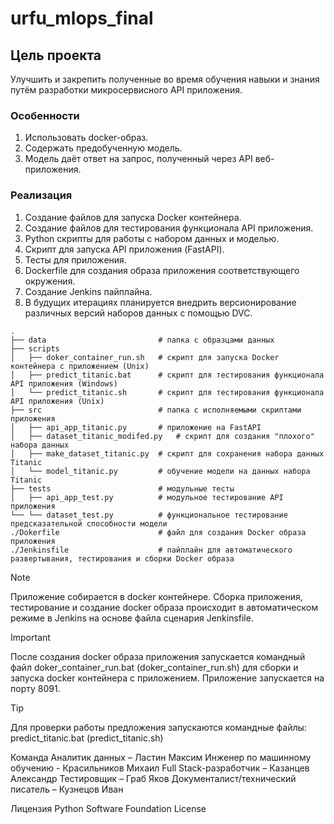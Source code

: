 # urfu_mlops_final

## Цель проекта
Улучшить и закрепить полученные во время обучения навыки и знания путём разработки микросервисного API приложения.
### Особенности
1. Использовать docker-образ.
2. Содержать предобученную модель.
3. Модель даёт ответ на запрос, полученный через API веб-приложения.
### Реализация
1. Создание файлов для запуска Docker контейнера.
2. Создание файлов для тестирования функционала API приложения.
3. Python скрипты для работы с набором данных и моделью.
4. Скрипт для запуска API приложения (FastAPI).
5. Тесты для приложения.
6. Dockerfile для создания образа приложения соответствующего окружения.
7. Создание Jenkins пайплайна.
8. В будущих итерациях планируется внедрить версионирование различных версий наборов данных с помощью DVC.

```
.
├── data                         # папка с образцами данных
├── scripts
│   ├── doker_container_run.sh   # скрипт для запуска Docker контейнера с приложением (Unix)
│   ├── predict_titanic.bat      # скрипт для тестирования функционала API приложения (Windows)
│   └── predict_titanic.sh       # скрипт для тестирования функционала API приложения (Unix)
├── src                          # папка с исполняемыми скриптами приложения
│   ├── api_app_titanic.py       # приложение на FastAPI
│   ├── dataset_titanic_modifed.py   # скрипт для создания "плохого" набора данных
│   ├── make_dataset_titanic.py  # скрипт для сохранения набора данных Titanic
│   └── model_titanic.py         # обучение модели на данных набора Titanic
├── tests                        # модульные тесты
│   ├── api_app_test.py          # модульное тестирование API приложения
└── └── dataset_test.py          # функциональное тестирование предсказательной способности модели
./Dokerfile                      # файл для создания Docker образа приложения
./Jenkinsfile                    # пайплайн для автоматического развертывания, тестирования и сборки Docker образа
```

Note

Приложение собирается в docker контейнере. Сборка приложения, тестирование и создание docker образа происходит в автоматическом режиме в Jenkins на основе файла сценария Jenkinsfile.

Important

После создания docker образа приложения запускается командный файл doker_container_run.bat (doker_container_run.sh) для сборки и запуска docker контейнера с приложением. Приложение запускается на порту 8091.

Tip

Для проверки работы предложения запускаются командные файлы: predict_titanic.bat (predict_titanic.sh)

Команда
Аналитик данных – Ластин Максим
Инженер по машинному обучению - Красильников Михаил
Full Stack-разработчик – Казанцев Александр
Тестировщик – Граб Яков
Документалист/технический писатель – Кузнецов Иван

Лицензия
Python Software Foundation License